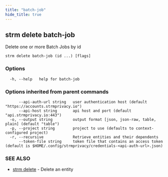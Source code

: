 ```yaml
---
title: "batch-job"
hide_title: true
---
```

## strm delete batch-job

Delete one or more Batch Jobs by id

```
strm delete batch-job (id ...) [flags]
```

### Options

```
  -h, --help   help for batch-job
```

### Options inherited from parent commands

```
      --api-auth-url string   user authentication host (default "https://accounts.strmprivacy.io")
      --api-host string       api host and port (default "api.strmprivacy.io:443")
  -o, --output string         output format [json, json-raw, table, plain] (default "table")
  -p, --project string        project to use (defaults to context-configured project)
  -r, --recursive             Retrieve entities and their dependents
      --token-file string     token file that contains an access token (default is $HOME/.config/strmprivacy/credentials-<api-auth-url>.json)
```

### SEE ALSO

* [strm delete](docs/04-reference/01-cli-reference/strm/delete/index.md)	 - Delete an entity

